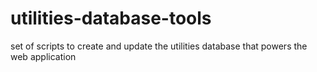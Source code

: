 # utilities-database-tools
 set of scripts to create and update the utilities database that powers the web application
